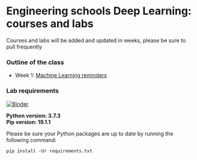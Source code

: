 # Engineering schools Deep Learning: courses and labs

Courses and labs will be added and updated in weeks, please be sure to pull frequently

### Outline of the class

- Week 1: [Machine Learning reminders](https://deep-learning-courses.github.io/courses_labs/1-ML_reminders/index.html)

### Lab requirements

[![Binder](https://mybinder.org/badge_logo.svg)](https://mybinder.org/v2/gh/Deep-Learning-courses/courses_labs/gh-pages)

**Python version: 3.7.3** </br>
**Pip version: 19.1.1**

Please be sure your Python packages are up to date by running the following command:
```    
pip install -Ur requirements.txt
```

